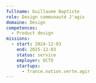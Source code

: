 ```yaml
---
fullname: Guillaume Baptiste
role: Design communauté J'agis
domaine: Design
competences:
  - Product design
missions:
  - start: 2024-12-03
    end: 2025-12-03
    status: service
    employer: OCTO
    startups:
      - france.nation.verte.agir
---
```


